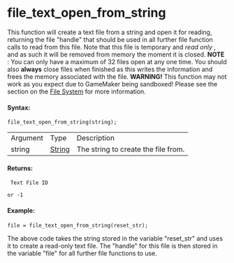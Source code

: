 # file_text_open_from_string

This function will create a text file from a string and open it for
reading, returning the file "handle" that should be used in all further
file function calls to read from this file. Note that this file is
temporary and *read only* , and as such it will be removed from memory
the moment it is closed. **NOTE** : You can only have a maximum of 32
files open at any one time. You should also **always** close files when
finished as this writes the information and frees the memory associated
with the file. **WARNING!** This function may not work as you expect due
to GameMaker being sandboxed! Please see the section on the [File
System](../../../../Additional_Information/The_File_System) for more
information.

#### Syntax:

``` gml
file_text_open_from_string(string);
```

|          |                                                                           |                                     |
|----------|---------------------------------------------------------------------------|-------------------------------------|
| Argument | Type                                                                      | Description                         |
| string   |  [String](../../../../../GameMaker_Language/GML_Overview/Data_Types)  | The string to create the file from. |

#### Returns:

``` gml
 Text File ID

or -1
```

#### Example:

``` gml
file = file_text_open_from_string(reset_str);
```

The above code takes the string stored in the variable "reset_str" and
uses it to create a read-only text file. The "handle" for this file is
then stored in the variable "file" for all further file functions to
use.
